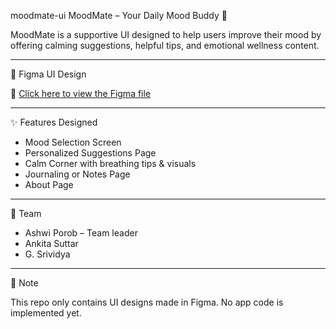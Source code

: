 moodmate-ui
MoodMate – Your Daily Mood Buddy 💛

MoodMate is a supportive UI designed to help users improve their mood by offering calming suggestions, helpful tips, and emotional wellness content.

---

🎨 Figma UI Design

🔗 [Click here to view the Figma file](https://www.figma.com/design/tpokX7BAH7OzlMILK68ith/Untitled?node-id=0-1&t=apv8Io7Ti8j8ESWn-1)

---

✨ Features Designed

- Mood Selection Screen
- Personalized Suggestions Page
- Calm Corner with breathing tips & visuals
- Journaling or Notes Page
- About Page

---

👥 Team

- Ashwi Porob – Team leader
- Ankita Suttar
- G. Srividya

---

📌 Note

This repo only contains UI designs made in Figma. No app code is implemented yet.
